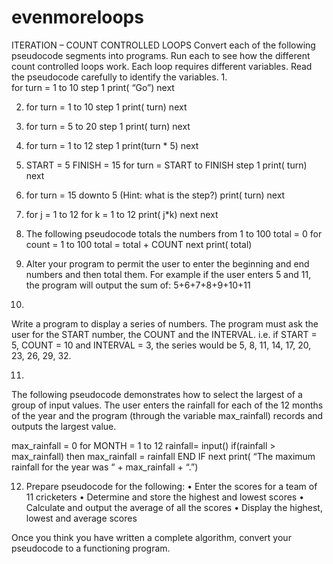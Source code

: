 # evenmoreloops

ITERATION – COUNT CONTROLLED LOOPS
Convert each of the following pseudocode segments into programs. Run each to see how the different count controlled loops work.
Each loop requires different variables. Read the pseudocode carefully to identify the variables.
1.		
    for turn = 1 to 10 step 1
    print( “Go”)
    next

2.		
	for turn = 1 to 10 step 1
    print( turn)
    next

3.	
    for turn = 5 to 20 step 1
    print( turn)
    next

4.	
	for turn = 1 to 12 step 1
    print(turn * 5)
    next

5.		
    START = 5
    FINISH = 15
    for turn = START to FINISH step 1
    print( turn)
    next

6.		
	for turn = 15 downto 5		(Hint: what is the step?)
    print( turn)
    next

7.		
    for j = 1 to 12
    for k = 1 to 12
    print( j*k)
    next
    next

8.		
	The following pseudocode totals the numbers from 1 to 100
    total = 0 
    for count = 1 to 100
        total = total + COUNT
    next
    print( total)


9.		
    Alter your program to permit the user to enter the beginning and end numbers and then total them.
    For example if the user enters 5 and 11, the program will output the sum of: 5+6+7+8+9+10+11

10.		
Write a program to display a series of numbers. The program must ask the user for the START number, the COUNT and the INTERVAL.
i.e. if START = 5, COUNT = 10 and INTERVAL = 3, the series would be 5, 8, 11, 14, 17, 20, 23, 26, 29, 32.

11.		
The following pseudocode demonstrates how to select the largest of a group of input values. The user enters the rainfall for each of the 12 months of the year and the program (through the variable max_rainfall) records and outputs the largest value.

max_rainfall = 0
for MONTH = 1 to 12
    rainfall= input()
    if(rainfall > max_rainfall) then
        max_rainfall = rainfall
    END IF
next
print( “The maximum rainfall for the year was “ + max_rainfall + “.”)

12.		
    Prepare pseudocode for the following:
•	Enter the scores for a team of 11 cricketers
•	Determine and store the highest and lowest scores
•	Calculate and output the average of all the scores
•	Display the highest, lowest and average scores

Once you think you have written a complete algorithm, convert your pseudocode to a functioning program.




